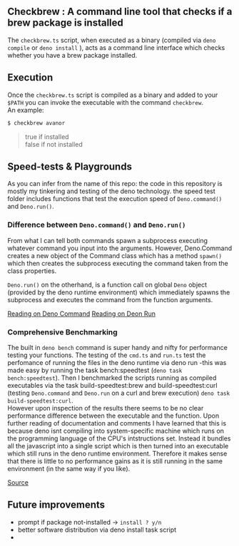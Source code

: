 ## Checkbrew : A command line tool that checks if a brew package is installed
The `checkbrew.ts` script, when executed as a binary (compiled via `deno compile` or `deno install` ), acts as a command line interface which checks whether you have a brew package installed.

## Execution 
Once the `checkbrew.ts` script is compiled as a binary and added to your `$PATH` you can invoke the executable with the command `checkbrew`. <br/>
An example:
```bash
$ checkbrew avanor 
```
> true
if installed </br>
> false 
if not installed


## Speed-tests & Playgrounds
As you can infer from the name of this repo: the code in this repository is mostly my tinkering and testing of the deno technology. the speed test folder includes functions that test the execution speed of `Deno.command()` and `Deno.run()`. <br/>

### Difference between `Deno.command()` and `Deno.run()`
From what I can tell both commands spawn a subprocess executing whatever command you input into the arguments. However, Deno.Command creates a new object of the Command class which has a method `spawn()` which then creates the subprocess executing the command taken from the class properties. <br/>

`Deno.run()` on the otherhand, is a function call on global `Deno` object (provided by the deno runtime environment) which immediately spawns the subprocess and executes the command from the function arguments. 

[Reading on Deno Command](https://deno.land/api@v1.32.5?s=Deno.Command)
[Reading on Deon Run](https://deno.land/api@v1.32.5?s=Deno.run)

### Comprehensive Benchmarking
The built in `deno bench` command is super handy and nifty for performance testing your functions. The testing of the `cmd.ts` and `run.ts` test the perfomance of running the files in the deno runtime via deno run -this was made easy by running the task bench:speedtest (`deno task bench:speedtest`). Then I benchmarked the scripts running as compiled executables via the task build-speedtest:brew and build-speedtest:curl (testing `Deno.command` and `Deno.run` on a curl and brew execution) `deno task build-speedtest:curl`.
<br/>
However upon inspection of the results there seems to be no clear performance difference between the executable and the function. Upon further reading of documentation and comments I have learned that this is because deno isnt compiling into system-specific machine which runs on the programming language of the CPU's intstructions set. Instead it bundles all the javascript into a single script which is then turned into an executable which still runs in the deno runtime environment. Therefore it makes sense that there is little to no performance gains as it is still running in the same environment (in the same way if you like).

[Source](https://github.com/denoland/deno/issues/14872#issuecomment-1156483162)

## Future improvements
* prompt if package not-installed -> `install ? y/n`
* better software distribution via deno install task script
* 
